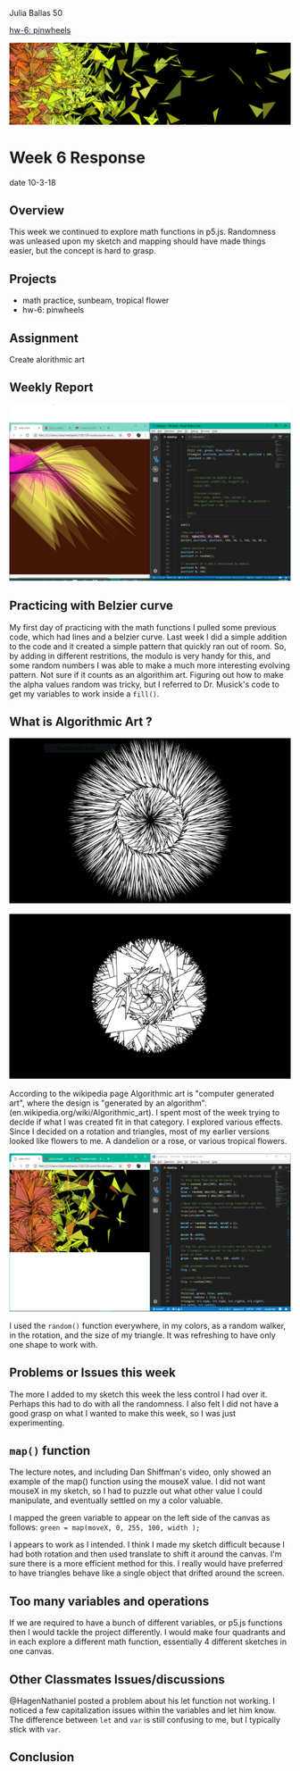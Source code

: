 Julia Ballas 50

[hw-6: pinwheels](https://jballas.github.io/120-work/hw-6/index.html)

![pinwheels](algorithmic_art.PNG)

# Week 6 Response

date 10-3-18

## Overview

This week we continued to explore math functions in p5.js. Randomness was unleased upon my sketch and mapping should have made things easier, but the concept is hard to grasp.

## Projects

- math practice, sunbeam, tropical flower
- hw-6: pinwheels

## Assignment

Create alorithmic art

## Weekly Report

![sunbeams and flowers](screenshot_sunbeam_flower.PNG)

## Practicing with Belzier curve

My first day of practicing with the math functions I pulled some previous code, which had lines and a belzier curve. Last week I did a simple addition to the code and it created a simple pattern that quickly ran out of room. So, by adding in different restritions, the modulo is very handy for this, and some random numbers I was able to make a much more interesting evolving pattern. Not sure if it counts as an algorithim art. Figuring out how to make the alpha values random was tricky, but I referred to Dr. Musick's code to get my variables to work inside a ```fill()```.

## What is Algorithmic Art ?

![dandelion effect](screenshot_dandelion_effect.PNG)

![rose effect](screenshot_rose_effect.PNG)

According to the wikipedia page Algorithmic art is "computer generated art", where the design is "generated by an algorithm". (en.wikipedia.org/wiki/Algorithmic_art). I spent most of the week trying to decide if what I was created fit in that category. I explored various effects. Since I decided on a rotation and triangles, most of my earlier versions looked like flowers to me. A dandelion or a rose, or various tropical flowers. 

![final pinewheel sketch](screenshot_final_pinwheels.PNG)

I used the ```random()``` function everywhere, in my colors, as a random walker, in the rotation, and the size of my triangle. It was refreshing to have only one shape to work with.

## Problems or Issues this week

The more I added to my sketch this week the less control I had over it. Perhaps this had to do with all the randomness. I also felt I did not have a good grasp on what I wanted to make this week, so I was just experimenting. 

## ```map()``` function 
The lecture notes, and  including Dan Shiffman's video, only showed an example of  the map() function using the mouseX value. I did not want mouseX in my sketch, so I had to puzzle out what other value I could manipulate, and eventually settled on my a color valuable.

I mapped the green variable to appear on the left side of the canvas as follows: 
```green = map(moveX, 0, 255, 100, width );```

I appears to work as I intended. I think I made my sketch difficult because I had both rotation and then used translate to shift it around the canvas. I'm sure there is a more efficient method for this. I really would have preferred to have triangles behave like a single  object that drifted around the screen.

## Too many variables and operations

If we are required to have a bunch of different variables, or p5.js functions then I would tackle the project differently. I would make four quadrants and in each explore a different math function, essentially 4 different sketches in one canvas.

## Other Classmates Issues/discussions

@HagenNathaniel posted a problem about his let function not working. I noticed a few capitalization issues within the variables and let him know. The difference between ```let``` and ```var``` is still confusing to me, but I typically stick with ```var```.

## Conclusion

